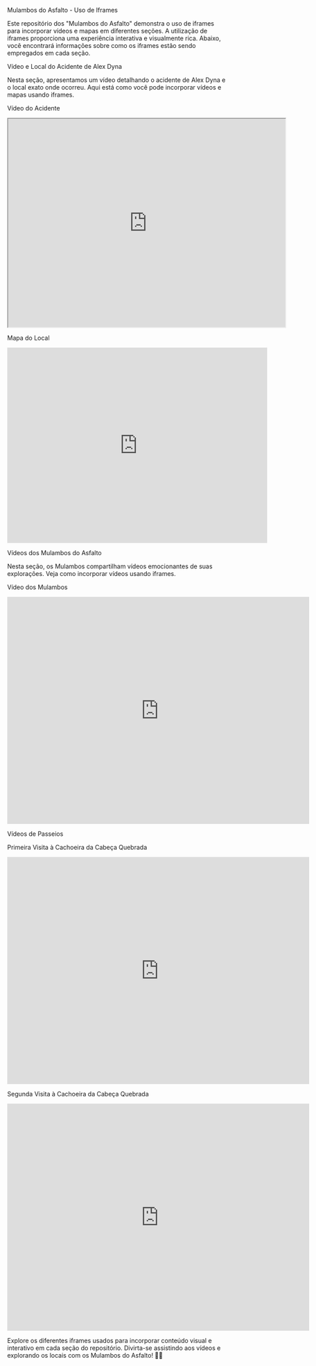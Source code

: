 Mulambos do Asfalto - Uso de Iframes

Este repositório dos "Mulambos do Asfalto" demonstra o uso de iframes para incorporar vídeos e mapas em diferentes seções. A utilização de iframes proporciona uma experiência interativa e visualmente rica. Abaixo, você encontrará informações sobre como os iframes estão sendo empregados em cada seção.


Vídeo e Local do Acidente de Alex Dyna

Nesta seção, apresentamos um vídeo detalhando o acidente de Alex Dyna e o local exato onde ocorreu. Aqui está como você pode incorporar vídeos e mapas usando iframes.


Vídeo do Acidente

<iframe width="640" height="480" src="https://www.youtube.com/embed/prNVtFEr69U" title="ACIDENTE ALEXDYNA" frameborder="1" allow="accelerometer; autoplay; clipboard-write; encrypted-media; gyroscope; picture-in-picture; web-share" allowfullscreen></iframe>


Mapa do Local

<iframe src="https://www.google.com/maps/embed?pb=!1m14!1m12!1m3!1d1870.2135581088028!2d-40.304429860982914!3d-20.365272072516557!2m3!1f0!2f0!3f0!3m2!1i1024!2i768!4f13.1!5e0!3m2!1spt-BR!2sbr!4v1704992934019!5m2!1spt-BR!2sbr" width="600" height="450" style="border: 0" allowfullscreen="" loading="lazy" referrerpolicy="no-referrer-when-downgrade"></iframe>


Vídeos dos Mulambos do Asfalto

Nesta seção, os Mulambos compartilham vídeos emocionantes de suas explorações. Veja como incorporar vídeos usando iframes.


Vídeo dos Mulambos

<iframe width="697" height="523" src="https://www.youtube.com/embed/jUQjK4aH43M" title="Pedra Azul - MULAMBOS DO ASFALTO" frameborder="0" allow="accelerometer; autoplay; clipboard-write; encrypted-media; gyroscope; picture-in-picture; web-share" allowfullscreen></iframe>



Vídeos de Passeios

Primeira Visita à Cachoeira da Cabeça Quebrada

<iframe width="697" height="523" src="https://www.youtube.com/embed/0Gef8P-jax4" title="Cachoeira da cabeça quebrada II 57" frameborder="0" allow="accelerometer; autoplay; clipboard-write; encrypted-media; gyroscope; picture-in-picture; web-share" allowfullscreen></iframe>

Segunda Visita à Cachoeira da Cabeça Quebrada

<iframe width="697" height="523" src="https://www.youtube.com/embed/syKPDLX4SPs" title="Cachoeira da cabeça quebrada II 55" frameborder="0" allow="accelerometer; autoplay; clipboard-write; encrypted-media; gyroscope; picture-in-picture; web-share" allowfullscreen></iframe>

Explore os diferentes iframes usados para incorporar conteúdo visual e interativo em cada seção do repositório. Divirta-se assistindo aos vídeos e explorando os locais com os Mulambos do Asfalto! 🚗💨